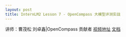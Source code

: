 ```yaml
---
layout: post
title: InternLM2 Lesson 7 - OpenCompass 大模型评测实战
---
```


讲师：曹茂松 刘卓鑫|OpenCompass 贡献者
[视频地址](https://www.bilibili.com/video/BV1Pm41127jU)
[文档](https://github.com/InternLM/Tutorial/blob/camp2/opencompass/readme.md)